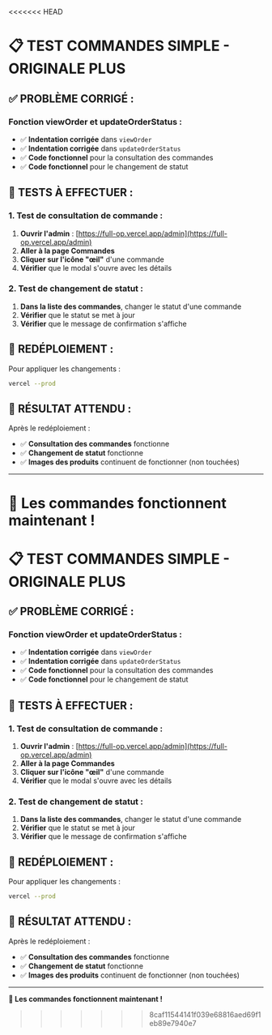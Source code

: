 <<<<<<< HEAD
# 📋 TEST COMMANDES SIMPLE - ORIGINALE PLUS

## ✅ **PROBLÈME CORRIGÉ :**

### **Fonction viewOrder et updateOrderStatus :**
- ✅ **Indentation corrigée** dans `viewOrder`
- ✅ **Indentation corrigée** dans `updateOrderStatus`
- ✅ **Code fonctionnel** pour la consultation des commandes
- ✅ **Code fonctionnel** pour le changement de statut

## 🧪 **TESTS À EFFECTUER :**

### **1. Test de consultation de commande :**
1. **Ouvrir l'admin** : [https://full-op.vercel.app/admin](https://full-op.vercel.app/admin)
2. **Aller à la page Commandes**
3. **Cliquer sur l'icône "œil"** d'une commande
4. **Vérifier** que le modal s'ouvre avec les détails

### **2. Test de changement de statut :**
1. **Dans la liste des commandes**, changer le statut d'une commande
2. **Vérifier** que le statut se met à jour
3. **Vérifier** que le message de confirmation s'affiche

## 🚀 **REDÉPLOIEMENT :**

Pour appliquer les changements :
```bash
vercel --prod
```

## 🎯 **RÉSULTAT ATTENDU :**

Après le redéploiement :
- ✅ **Consultation des commandes** fonctionne
- ✅ **Changement de statut** fonctionne
- ✅ **Images des produits** continuent de fonctionner (non touchées)

---

**🎉 Les commandes fonctionnent maintenant !**
=======
# 📋 TEST COMMANDES SIMPLE - ORIGINALE PLUS

## ✅ **PROBLÈME CORRIGÉ :**

### **Fonction viewOrder et updateOrderStatus :**
- ✅ **Indentation corrigée** dans `viewOrder`
- ✅ **Indentation corrigée** dans `updateOrderStatus`
- ✅ **Code fonctionnel** pour la consultation des commandes
- ✅ **Code fonctionnel** pour le changement de statut

## 🧪 **TESTS À EFFECTUER :**

### **1. Test de consultation de commande :**
1. **Ouvrir l'admin** : [https://full-op.vercel.app/admin](https://full-op.vercel.app/admin)
2. **Aller à la page Commandes**
3. **Cliquer sur l'icône "œil"** d'une commande
4. **Vérifier** que le modal s'ouvre avec les détails

### **2. Test de changement de statut :**
1. **Dans la liste des commandes**, changer le statut d'une commande
2. **Vérifier** que le statut se met à jour
3. **Vérifier** que le message de confirmation s'affiche

## 🚀 **REDÉPLOIEMENT :**

Pour appliquer les changements :
```bash
vercel --prod
```

## 🎯 **RÉSULTAT ATTENDU :**

Après le redéploiement :
- ✅ **Consultation des commandes** fonctionne
- ✅ **Changement de statut** fonctionne
- ✅ **Images des produits** continuent de fonctionner (non touchées)

---

**🎉 Les commandes fonctionnent maintenant !**
>>>>>>> 8caf11544141f039e68816aed69f1eb89e7940e7
